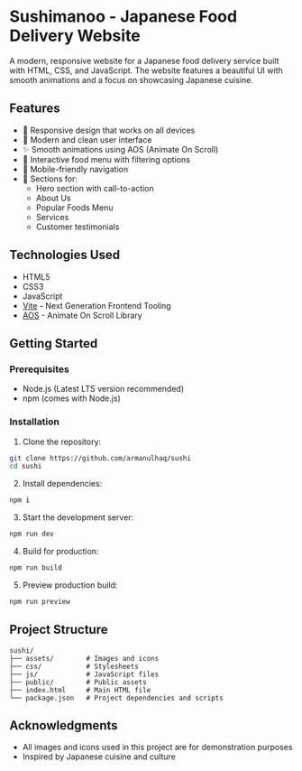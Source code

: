 # Sushimanoo - Japanese Food Delivery Website

A modern, responsive website for a Japanese food delivery service built with HTML, CSS, and JavaScript. The website features a beautiful UI with smooth animations and a focus on showcasing Japanese cuisine.

## Features

-   🍱 Responsive design that works on all devices
-   🎨 Modern and clean user interface
-   ✨ Smooth animations using AOS (Animate On Scroll)
-   🍣 Interactive food menu with filtering options
-   📱 Mobile-friendly navigation
-   🎯 Sections for:
    -   Hero section with call-to-action
    -   About Us
    -   Popular Foods Menu
    -   Services
    -   Customer testimonials

## Technologies Used

-   HTML5
-   CSS3
-   JavaScript
-   [Vite](https://vitejs.dev/) - Next Generation Frontend Tooling
-   [AOS](https://michalsnik.github.io/aos/) - Animate On Scroll Library

## Getting Started

### Prerequisites

-   Node.js (Latest LTS version recommended)
-   npm (comes with Node.js)

### Installation

1. Clone the repository:

```bash
git clone https://github.com/armanulhaq/sushi
cd sushi
```

2. Install dependencies:

```bash
npm i
```

3. Start the development server:

```bash
npm run dev
```

4. Build for production:

```bash
npm run build
```

5. Preview production build:

```bash
npm run preview
```

## Project Structure

```
sushi/
├── assets/        # Images and icons
├── css/           # Stylesheets
├── js/            # JavaScript files
├── public/        # Public assets
├── index.html     # Main HTML file
└── package.json   # Project dependencies and scripts
```

## Acknowledgments

-   All images and icons used in this project are for demonstration purposes
-   Inspired by Japanese cuisine and culture

